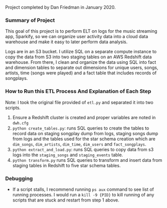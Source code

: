 Project completed by Dan Friedman in January 2020.

### Summary of Project

This goal of this project is to perform ELT on logs for the music streaming app, Sparkify, so we can organize user activity data into a cloud data warehouse and make it easy to later perform data analysis. 

Logs are in an S3 bucket. I utilize SQL on a separate compute instance to copy the data from S3 into two staging tables on an AWS Redshift data warehouse. From there, I clean and organize the data using SQL into fact and dimension tables to separate out dimensions for unique users, songs, artists, time (songs were played) and a fact table that includes records of songplays.

### How to Run this ETL Process And Explanation of Each Step

Note: I took the original file provided of `etl.py` and separated it into two scripts.


1. Ensure a Redshift cluster is created and proper variables are noted in `dwh.cfg`
2. `python create_tables.py`: runs SQL queries to create the tables to record data on staging songplay dump from logs, staging songs dump from logs and the tables used for the star schema creation which are `dim_songs`, `dim_artists`, `dim_time`, `dim_users` and `fact_songplays`.
3. `python extract_and_load.py`: runs SQL queries to copy data from s3 logs into the `staging_songs` and `staging_events` table. 
4. `python transform.py` runs SQL queries to transform and insert data from staging tables in Redshift to five star schema tables. 

### Debugging

- If a script stalls, I recommend running `ps aux` command to see list of running processes. I would run a `kill -9 {PID}` to kill running of any scripts that are stuck and restart from step 1 above.